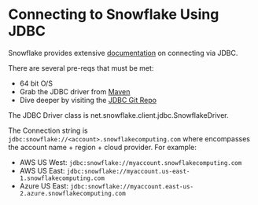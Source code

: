 # Connecting to Snowflake Using JDBC

Snowflake provides extensive [documentation](https://docs.snowflake.net/manuals/user-guide/jdbc.html) on connecting via JDBC.

There are several pre-reqs that must be met:
-  64 bit O/S 
-  Grab the JDBC driver from [Maven](https://repo1.maven.org/maven2/net/snowflake/snowflake-jdbc/)
-  Dive deeper by visiting the [JDBC Git Repo](https://github.com/snowflakedb/snowflake-jdbc)

The JDBC Driver class is net.snowflake.client.jdbc.SnowflakeDriver.  

The Connection string is ```jdbc:snowflake://<account>.snowflakecomputing.com``` where <account> encompasses the account name + region + cloud provider.  For example:
-  AWS US West:  ```jdbc:snowflake://myaccount.snowflakecomputing.com```
-  AWS US East:  ```jdbc:snowflake://myaccount.us-east-1.snowflakecomputing.com```
-  Azure US East: ```jdbc:snowflake://myaccount.east-us-2.azure.snowflakecomputing.com ```
